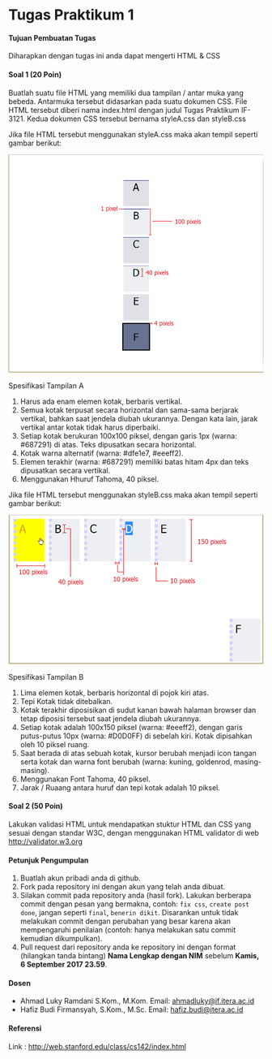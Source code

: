 # Tugas Praktikum 1

#### Tujuan Pembuatan Tugas

Diharapkan dengan tugas ini anda dapat mengerti HTML & CSS

#### Soal 1 (20 Poin)

Buatlah suatu file HTML yang memiliki dua tampilan / antar muka yang bebeda. Antarmuka tersebut didasarkan pada suatu dokumen CSS. File HTML tersebut diberi nama index.html dengan judul Tugas Praktikum IF-3121. Kedua dokumen CSS tersebut bernama styleA.css dan styleB.css

Jika file HTML tersebut menggunakan styleA.css maka akan tempil seperti gambar berikut:

![](images/A.png)

Spesifikasi Tampilan A
1. Harus ada enam elemen kotak, berbaris vertikal.
2. Semua kotak terpusat secara horizontal dan sama-sama berjarak vertikal, bahkan saat jendela diubah ukurannya. Dengan kata lain, jarak vertikal antar kotak tidak harus diperbaiki.
3. Setiap kotak berukuran 100x100 piksel, dengan garis 1px (warna: #687291) di atas. Teks dipusatkan secara horizontal.
4. Kotak warna alternatif (warna: #dfe1e7, #eeeff2).
5. Elemen terakhir (warna: #687291) memiliki batas hitam 4px dan teks dipusatkan secara vertikal.
6. Menggunakan Hhuruf Tahoma, 40 piksel.


Jika file HTML tersebut menggunakan styleB.css maka akan tempil seperti gambar berikut:

![](images/B.png)	

Spesifikasi Tampilan B
1. Lima elemen kotak, berbaris horizontal di pojok kiri atas.
2. Tepi Kotak tidak ditebalkan.
3. Kotak terakhir diposisikan di sudut kanan bawah halaman browser dan tetap diposisi tersebut saat jendela diubah ukurannya.
4. Setiap kotak adalah 100x150 piksel (warna: #eeeff2), dengan garis putus-putus 10px (warna: #D0D0FF) di sebelah kiri. Kotak dipisahkan oleh 10 piksel ruang.
5. Saat berada di atas sebuah kotak, kursor berubah menjadi icon tangan serta kotak dan warna font berubah (warna: kuning, goldenrod, masing-masing).
6. Menggunakan Font Tahoma, 40 piksel.
7. Jarak / Ruaang antara huruf dan tepi kotak adalah 10 piksel.


#### Soal 2 (50 Poin)
Lakukan validasi HTML untuk mendapatkan stuktur HTML dan CSS yang sesuai dengan standar W3C, dengan menggunakan HTML validator di web <a href="http://validator.w3.org">http://validator.w3.org</a>


#### Petunjuk Pengumpulan

1. Buatlah akun pribadi anda di github.
3. Fork pada repository ini dengan akun yang telah anda dibuat.
4. Silakan commit pada repository anda (hasil fork). Lakukan berberapa commit dengan pesan yang bermakna, contoh: `fix css`, `create post done`, jangan seperti `final`, `benerin dikit`. Disarankan untuk tidak melakukan commit dengan perubahan yang besar karena akan mempengaruhi penilaian (contoh: hanya melakukan satu commit kemudian dikumpulkan).
6. Pull request dari repository anda ke repository ini dengan format (hilangkan tanda bintang) **Nama Lengkap dengan NIM** sebelum **Kamis, 6 September 2017 23.59**.


#### Dosen
- Ahmad Luky Ramdani S.Kom., M.Kom. Email: ahmadluky@if.itera.ac.id
- Hafiz Budi Firmansyah, S.Kom., M.Sc. Email: hafiz.budi@itera.ac.id 

#### Referensi
Link : <a href="http://web.stanford.edu/class/cs142/index.html">http://web.stanford.edu/class/cs142/index.html</a>
